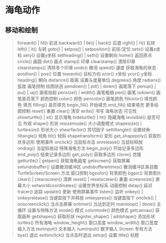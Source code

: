 # 海龟动作
## 移动和绘制
> forward() | fd() 前进
backward() | bk() | back() 后退
right() | rt() 右转
left() | lt() 左转
goto() | setpos() | setposition() 前往/定位
setx() 设置x坐标
sety() 设置y坐标
setheading() | seth() 设置朝向
home() 返回原点
circle() 画圆
dot() 画点
stamp() 印章
clearstamp() 清除印章
clearstamps() 清除多个印章
undo() 撤消
speed() 速度
获取海龟的状态
position() | pos() 位置
towards() 目标方向
xcor() x坐标
ycor() y坐标
heading() 朝向
distance() 距离
设置与度量单位
degrees() 角度
radians() 弧度
画笔控制
绘图状态
pendown() | pd() | down() 画笔落下
penup() | pu() | up() 画笔抬起
pensize() | width() 画笔粗细
pen() 画笔
isdown() 画笔是否落下
颜色控制
color() 颜色
pencolor() 画笔颜色
fillcolor() 填充颜色
填充
filling() 是否填充
begin_fill() 开始填充
end_fill() 结束填充
更多绘图控制
reset() 重置
clear() 清空
write() 书写
海龟状态
可见性
showturtle() | st() 显示海龟
hideturtle() | ht() 隐藏海龟
isvisible() 是否可见
外观
shape() 形状
resizemode() 大小调整模式
shapesize() | turtlesize() 形状大小
shearfactor() 剪切因子
settiltangle() 设置倾角
tiltangle() 倾角
tilt() 倾斜
shapetransform() 变形
get_shapepoly() 获取形状多边形
使用事件
onclick() 当鼠标点击
onrelease() 当鼠标释放
ondrag() 当鼠标拖动
特殊海龟方法
begin_poly() 开始记录多边形
end_poly() 结束记录多边形
get_poly() 获取多边形
clone() 克隆
getturtle() | getpen() 获取海龟画笔
getscreen() 获取屏幕
setundobuffer() 设置撤消缓冲区
undobufferentries() 撤消缓冲区条目数
TurtleScreen/Screen 方法
窗口控制
bgcolor() 背景颜色
bgpic() 背景图片
clear() | clearscreen() 清屏
reset() | resetscreen() 重置
screensize() 屏幕大小
setworldcoordinates() 设置世界坐标系
动画控制
delay() 延迟
tracer() 追踪
update() 更新
使用屏幕事件
listen() 监听
onkey() | onkeyrelease() 当键盘按下并释放
onkeypress() 当键盘按下
onclick() | onscreenclick() 当点击屏幕
ontimer() 当达到定时
mainloop() | done() 主循环
设置与特殊方法
mode() 模式
colormode() 颜色模式
getcanvas() 获取画布
getshapes() 获取形状
register_shape() | addshape() 添加形状
turtles() 所有海龟
window_height() 窗口高度
window_width() 窗口宽度
输入方法
textinput() 文本输入
numinput() 数字输入
Screen 专有方法
bye() 退出
exitonclick() 当点击时退出
setup() 设置
title() 标题